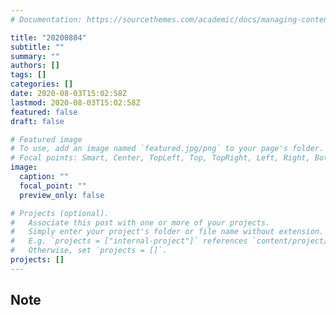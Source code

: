 ```yaml
---
# Documentation: https://sourcethemes.com/academic/docs/managing-content/

title: "20200804"
subtitle: ""
summary: ""
authors: []
tags: []
categories: []
date: 2020-08-03T15:02:58Z
lastmod: 2020-08-03T15:02:58Z
featured: false
draft: false

# Featured image
# To use, add an image named `featured.jpg/png` to your page's folder.
# Focal points: Smart, Center, TopLeft, Top, TopRight, Left, Right, BottomLeft, Bottom, BottomRight.
image:
  caption: ""
  focal_point: ""
  preview_only: false

# Projects (optional).
#   Associate this post with one or more of your projects.
#   Simply enter your project's folder or file name without extension.
#   E.g. `projects = ["internal-project"]` references `content/project/deep-learning/index.md`.
#   Otherwise, set `projects = []`.
projects: []
---
```


## Note

